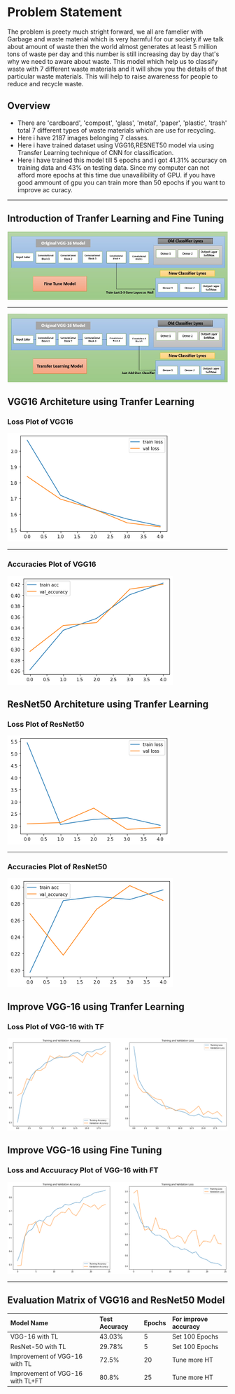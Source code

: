 # Problem Statement

The problem is preety much stright forward, we all are famelier with Garbage and waste material which is very harmful for our society.if we talk about amount of waste then the world almost generates at least 5 million tons of waste per day and this number is still increasing day by day that's why we need to aware about waste. This model which help us to classify waste with 7 different waste materials and it will show you the details of that particular waste materials. This will help to raise awareness for people to reduce and recycle waste.

## Overview

-   There are 'cardboard', 'compost', 'glass', 'metal', 'paper', 'plastic', 'trash' total 7 different types of waste materials which are use for recycling.
-   Here i have 2187 images belonging 7 classes.
-   Here i have trained dataset using VGG16,RESNET50 model via using Transfer Learning technique of CNN for classification.
-   Here i have trained this model till 5 epochs and i got 41.31% accuracy on training data and 43% on testing data. Since my computer can not afford more epochs at this time due unavailibility of GPU. if you have good ammount of gpu you can train more than 50 epochs if you want to improve ac curacy.

---

## Introduction of Tranfer Learning and Fine Tuning

![Introduction to Transfer Learning and Fine Tuning](https://github.com/rahulpurshottam/waste-classification-system/blob/adfb77ea8223f14e2409ea0370e540ceab370363/1_f.jpg)

---
![continued](https://github.com/rahulpurshottam/waste-classification-system/blob/main/2_f.jpg)

## VGG16 Architeture using Tranfer Learning

### Loss Plot of VGG16

![Loss Plot of VGG16](https://github.com/rahulpurshottam/waste-classification-system/blob/main/LossVal_loss.png)

---
### Accuracies Plot of VGG16
![Accuracies Plot of VGG16](https://github.com/rahulpurshottam/waste-classification-system/blob/main/AccVal_acc.png)

## ResNet50 Architeture using Tranfer Learning

### Loss Plot of ResNet50

![Loss Plot of ResNet50](https://github.com/rahulpurshottam/waste-classification-system/blob/main/ResNet_Loss.png)

---
### Accuracies Plot of ResNet50
![Accuracies Plot of ResNet50](https://github.com/rahulpurshottam/waste-classification-system/blob/main/ResNet50_Accuracy.png)

## Improve VGG-16 using Tranfer Learning

### Loss Plot of VGG-16 with TF

![Loss and Accuracy Plot of VGG-16 with TF](https://github.com/rahulpurshottam/waste-classification-system/blob/main/train_TF.png)

## Improve VGG-16 using Fine Tuning

### Loss and Accuuracy Plot of VGG-16 with FT

![Loss and Accuracy Plot of VGG-16 with FT](https://github.com/rahulpurshottam/waste-classification-system/blob/main/FT.png)

---

## Evaluation Matrix of VGG16 and ResNet50 Model

| Model Name | Test Accuracy | Epochs | For improve accuracy |
| :--- | :--- | :--- | :--- |
| VGG-16 with TL | 43.03% | 5 | Set 100 Epochs |
| ResNet-50 with TL | 29.78% | 5 | Set 100 Epochs |
| Improvement of VGG-16 with TL | 72.5% | 20 | Tune more HT |
| Improvement of VGG-16 with TL+FT | 80.8% | 25 | Tune more HT |
